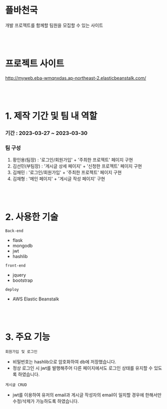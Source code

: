 # 플바천국
개발 프로젝트를 함께할 팀원을 모집할 수 있는 사이트
<br></br>
<br></br>

# 프로젝트 사이트
http://myweb.eba-wmqnxdas.ap-northeast-2.elasticbeanstalk.com/
<br></br>
<br></br>

# 1. 제작 기간 및 팀 내 역할
### 기간 : 2023-03-27 ~ 2023-03-30

### 팀 구성
1. 황인용(팀장) : '로그인/회원가입' + '주최한 프로젝트' 페이지 구현
2. 김선민(부팀장) : '게시글 상세 페이지' + '신청한 프로젝트' 페이지 구현
3. 김채민 : '로그인/회원가입' + '주최한 프로젝트' 페이지 구현
4. 김재형 : '메인 페이지' + '게시글 작성 페이지' 구현
<br></br>
<br></br>

# 2. 사용한 기술
`Back-end`
- flask
- mongodb
- jwt
- hashlib


`front-end`
- jquery
- bootstrap


`deploy`
- AWS Elastic Beanstalk
<br></br>
<br></br>

# 3. 주요 기능
`회원가입 및 로그인`
- 비밀번호는 hashlib으로 암호화하여 db에 저장했습니다.
- 정상 로그인 시 jwt를 발행해주어 다른 페이지에서도 로그인 상태를 유지할 수 있도록 하였습니다.

`게시글 CRUD`
- jwt를 이용하여 유저의 email과 게시글 작성자의 email이 일치할 경우에 한해서만 수정/삭제가 가능하도록 하였습니다.
